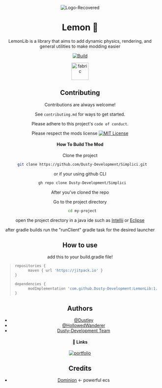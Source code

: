 <center><div align="center">

![Logo-Recovered](simplici_logo.png)

# Lemon 🍋

LemonLib is a library that aims to add dynamic physics, rendering, and general utilities to make modding easier

[![Build](https://github.com/Dusty-Development/LemonLib/actions/workflows/build.yml/badge.svg)](https://github.com/Dusty-Development/Simplici/actions/workflows/build.yml)

<img alt="fabric" height="56" src="https://cdn.jsdelivr.net/npm/@intergrav/devins-badges@3/assets/cozy/supported/fabric_vector.svg">

## Contributing

Contributions are always welcome!

See `contributing.md` for ways to get started.

Please adhere to this project's `code of conduct`.

Please respect the mods license
[![MIT License](https://img.shields.io/badge/MIT-blue.svg)](https://www.apache.org/licenses/LICENSE-2.0)

#### How To Build The Mod

Clone the project

```bash
  git clone https://github.com/Dusty-Development/Simplici.git
```
or if your using github CLI
```bash
  gh repo clone Dusty-Development/Simplici
```

After you've cloned the repo

Go to the project directory

```bash
  cd my-project
```

open the project directory in a java ide such as [Intellij](https://www.jetbrains.com/idea/) or [Eclipse](https://eclipseide.org)

after gradle builds run the "runClient" gradle task for the desired launcher

## How to use
add this to your build.gradle file!

> <left><div align="left">
> ```gradle
> repositories {
>       maven { url 'https://jitpack.io' }
> }
> 
> dependencies {
>       modImplementation 'com.github.Dusty-Development:LemonLib:1.21.1-SNAPSHOT'
> }
> ```

## Authors

- [@Dustley](https://github.com/Dustley)
- [@HollowedWanderer](https://github.com/HollowedWanderer)
- [Dusty-Development Team](https://github.com/Dusty-Development/people)

#### 🔗 Links
[![portfolio](https://img.shields.io/badge/Dustley's_Channel-000?style=for-the-badge&logo=youtube&logoColor=red)](https://www.youtube.com/channel/UC6_mejtQMMNBCyeju8Z0NpA)

## Credits

- [Dominion](https://github.com/dominion-dev/dominion-ecs-java) <- powerful ecs
